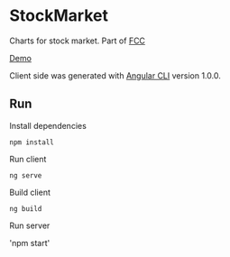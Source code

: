 # StockMarket

Charts for stock market. Part of [FCC](https://www.freecodecamp.org/challenges/chart-the-stock-market)

[Demo](https://stock-market26.herokuapp.com/)

Client side was generated with [Angular CLI](https://github.com/angular/angular-cli) version 1.0.0.

## Run

Install dependencies

`npm install`

Run client 

`ng serve`

Build client

`ng build`

Run server

'npm start'
